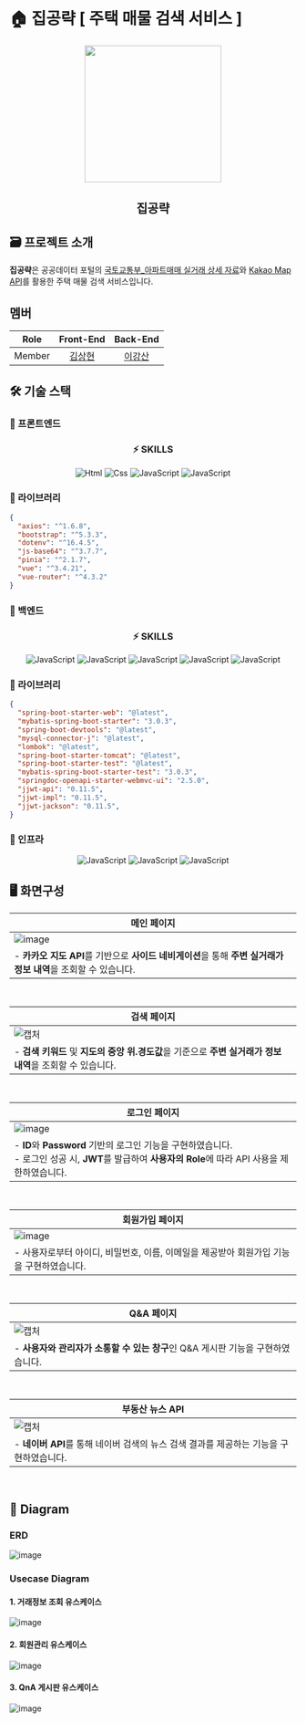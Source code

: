 # 🏠 집공략 [ 주택 매물 검색 서비스 ]

<div align="center">
  <img src="https://github.com/ZipGongLyag/.github/assets/85926257/74682b95-7faa-437d-9b8b-230be70d903a" style="width: 240px; height: 240px">
  <h2>집공략</h2>
</div>

## 🗃️ 프로젝트 소개
**집공략**은 공공데이터 포털의 [국토교통부_아파트매매 실거래 상세 자료](https://www.data.go.kr/tcs/dss/selectApiDataDetailView.do?publicDataPk=15057511)와 [Kakao Map API](https://apis.map.kakao.com/web/sample/)를 활용한 주택 매물 검색 서비스입니다.

## 멤버
|Role|Front-End|Back-End|
|:-:|:-:|:-:|
|Member|[김상현](https://github.com/isayaksh)|[이강산](https://github.com/clintkslee)|

## 🛠️ 기술 스택

### 🔧 프론트엔드

<div flex="float" align="center">
  <h3>⚡️ SKILLS </h3>
  <img alt="Html" src ="https://img.shields.io/badge/HTML5-E34F26.svg?&style=for-the-badge&logo=HTML5&logoColor=white"/>
  <img alt="Css" src ="https://img.shields.io/badge/CSS3-1572B6.svg?&style=for-the-badge&logo=CSS3&logoColor=white"/>
  <img alt="JavaScript" src ="https://img.shields.io/badge/JavaScriipt-F7DF1E.svg?&style=for-the-badge&logo=JavaScript&logoColor=black"/>
  <img alt="JavaScript" src ="https://img.shields.io/badge/Vue.js-4FC08D.svg?&style=for-the-badge&logo=Vue.js&logoColor=black"/>
</div>

### 📄 라이브러리
```json
{
  "axios": "^1.6.8",
  "bootstrap": "^5.3.3",
  "dotenv": "^16.4.5",
  "js-base64": "^3.7.7",
  "pinia": "^2.1.7",
  "vue": "^3.4.21",
  "vue-router": "^4.3.2"
}
```

### 🔧 백엔드

<div flex="float" align="center">
  <h3>⚡️ SKILLS </h3>
  <img alt="JavaScript" src ="https://img.shields.io/badge/Spring-6DB33F.svg?&style=for-the-badge&logo=Spring&logoColor=white"/>
  <img alt="JavaScript" src ="https://img.shields.io/badge/Spring MVC-6DB33F.svg?&style=for-the-badge&logo=Spring&logoColor=white"/>
  <img alt="JavaScript" src ="https://img.shields.io/badge/Spring Boot-6DB33F.svg?&style=for-the-badge&logo=Spring Boot&logoColor=white"/>
  <img alt="JavaScript" src ="https://img.shields.io/badge/Maven-C71A36.svg?&style=for-the-badge&logo=Apache Maven&logoColor=white"/>
  
  <img alt="JavaScript" src ="https://img.shields.io/badge/MySQL-4479A1.svg?&style=for-the-badge&logo=MySQL&logoColor=white"/>
</div>

### 📄 라이브러리

```json
{
  "spring-boot-starter-web": "@latest",
  "mybatis-spring-boot-starter": "3.0.3",
  "spring-boot-devtools": "@latest",
  "mysql-connector-j": "@latest",
  "lombok": "@latest",
  "spring-boot-starter-tomcat": "@latest",
  "spring-boot-starter-test": "@latest",
  "mybatis-spring-boot-starter-test": "3.0.3",
  "springdoc-openapi-starter-webmvc-ui": "2.5.0",
  "jjwt-api": "0.11.5",
  "jjwt-impl": "0.11.5",
  "jjwt-jackson": "0.11.5",
}
```

### 🔧 인프라

<div flex="float" align="center">
  <img alt="JavaScript" src ="https://img.shields.io/badge/AWS-232F3E.svg?&style=for-the-badge&logo=Amazon AWS&logoColor=white"/>
  <img alt="JavaScript" src ="https://img.shields.io/badge/EC2-FF9900.svg?&style=for-the-badge&logo=Amazon EC2&logoColor=white"/>
  <img alt="JavaScript" src ="https://img.shields.io/badge/GitLab-FC6D26.svg?&style=for-the-badge&logo=GitLab&logoColor=white"/>
</div>

## 🖥️ 화면구성

|메인 페이지|
|-|
|![image](https://github.com/ZipGongLyag/.github/assets/85926257/ff626db1-83b7-4109-929a-92be84d92534)|
|- **카카오 지도 API**를 기반으로 **사이드 네비게이션**을 통해 **주변 실거래가 정보 내역**을 조회할 수 있습니다.|

<br/>

|검색 페이지|
|-|
|![캡처](https://github.com/ZipGongLyag/.github/assets/85926257/232d502a-672f-421a-a0b3-5a6b4e513173)|
| - **검색 키워드** 및 **지도의 중앙 위.경도값**을 기준으로 **주변 실거래가 정보 내역**을 조회할 수 있습니다.|

<br/>

|로그인 페이지|
|-|
|![image](https://github.com/ZipGongLyag/.github/assets/85926257/c12a4b61-e015-4752-a8ee-6a35b4ea0778)|
| - **ID**와 **Password** 기반의 로그인 기능을 구현하였습니다. <br/> - 로그인 성공 시, **JWT**를 발급하여 **사용자의 Role**에 따라 API 사용을 제한하였습니다.|

<br/>

|회원가입 페이지|
|-|
|![image](https://github.com/ZipGongLyag/.github/assets/85926257/165d11ee-282d-4d2d-b93c-de750811f069)|
| - 사용자로부터 아이디, 비밀번호, 이름, 이메일을 제공받아 회원가입 기능을 구현하였습니다. |

<br/>

|Q&A 페이지|
|-|
|![캡처](https://github.com/ZipGongLyag/.github/assets/85926257/b1127468-7bfa-4d3a-8f4b-3474bb618848)|
| - **사용자와 관리자가 소통할 수 있는 창구**인 Q&A 게시판 기능을 구현하였습니다.|

<br/>

|부동산 뉴스 API|
|-|
|![캡처](https://github.com/ZipGongLyag/.github/assets/85926257/f14705c5-ac6b-412e-833f-1287fe81fc24)|
| - **네이버 API**를 통해 네이버 검색의 뉴스 검색 결과를 제공하는 기능을 구현하였습니다.|

<br/>

## 📄 Diagram

### ERD
![image](https://github.com/ZipGongLyag/.github/assets/85926257/a33cb4f8-f801-4a24-95bc-e65f858c47b9)

### Usecase Diagram

#### 1. 거래정보 조회 유스케이스
![image](https://github.com/ZipGongLyag/.github/assets/85926257/f92b5aa0-4c7e-4f54-893a-423632ef9879)

#### 2. 회원관리 유스케이스
![image](https://github.com/ZipGongLyag/.github/assets/85926257/af17519c-f866-4526-9d4c-cafc1e093545)

#### 3. QnA 게시판 유스케이스
![image](https://github.com/ZipGongLyag/.github/assets/85926257/9bca162f-9771-430e-bd02-09cc5fad62f4)



